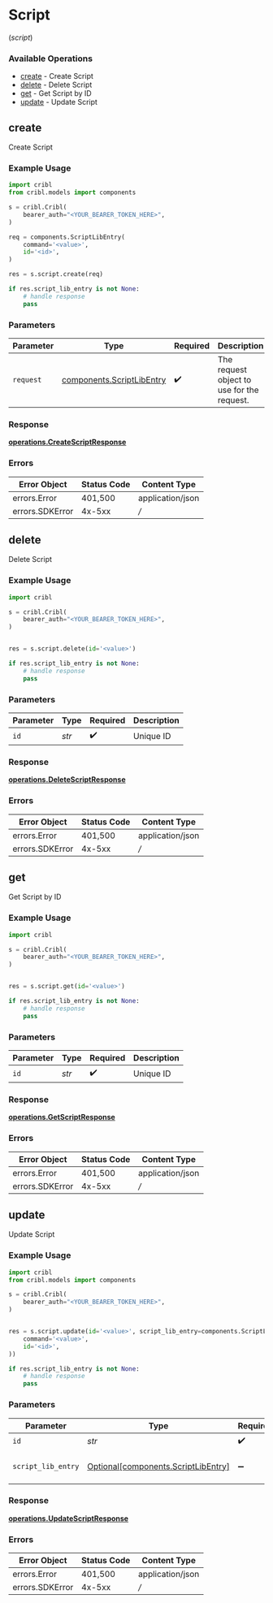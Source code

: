 # Script
(*script*)

### Available Operations

* [create](#create) - Create Script
* [delete](#delete) - Delete Script
* [get](#get) - Get Script by ID
* [update](#update) - Update Script

## create

Create Script

### Example Usage

```python
import cribl
from cribl.models import components

s = cribl.Cribl(
    bearer_auth="<YOUR_BEARER_TOKEN_HERE>",
)

req = components.ScriptLibEntry(
    command='<value>',
    id='<id>',
)

res = s.script.create(req)

if res.script_lib_entry is not None:
    # handle response
    pass

```

### Parameters

| Parameter                                                              | Type                                                                   | Required                                                               | Description                                                            |
| ---------------------------------------------------------------------- | ---------------------------------------------------------------------- | ---------------------------------------------------------------------- | ---------------------------------------------------------------------- |
| `request`                                                              | [components.ScriptLibEntry](../../models/components/scriptlibentry.md) | :heavy_check_mark:                                                     | The request object to use for the request.                             |


### Response

**[operations.CreateScriptResponse](../../models/operations/createscriptresponse.md)**
### Errors

| Error Object     | Status Code      | Content Type     |
| ---------------- | ---------------- | ---------------- |
| errors.Error     | 401,500          | application/json |
| errors.SDKError  | 4x-5xx           | */*              |

## delete

Delete Script

### Example Usage

```python
import cribl

s = cribl.Cribl(
    bearer_auth="<YOUR_BEARER_TOKEN_HERE>",
)


res = s.script.delete(id='<value>')

if res.script_lib_entry is not None:
    # handle response
    pass

```

### Parameters

| Parameter          | Type               | Required           | Description        |
| ------------------ | ------------------ | ------------------ | ------------------ |
| `id`               | *str*              | :heavy_check_mark: | Unique ID          |


### Response

**[operations.DeleteScriptResponse](../../models/operations/deletescriptresponse.md)**
### Errors

| Error Object     | Status Code      | Content Type     |
| ---------------- | ---------------- | ---------------- |
| errors.Error     | 401,500          | application/json |
| errors.SDKError  | 4x-5xx           | */*              |

## get

Get Script by ID

### Example Usage

```python
import cribl

s = cribl.Cribl(
    bearer_auth="<YOUR_BEARER_TOKEN_HERE>",
)


res = s.script.get(id='<value>')

if res.script_lib_entry is not None:
    # handle response
    pass

```

### Parameters

| Parameter          | Type               | Required           | Description        |
| ------------------ | ------------------ | ------------------ | ------------------ |
| `id`               | *str*              | :heavy_check_mark: | Unique ID          |


### Response

**[operations.GetScriptResponse](../../models/operations/getscriptresponse.md)**
### Errors

| Error Object     | Status Code      | Content Type     |
| ---------------- | ---------------- | ---------------- |
| errors.Error     | 401,500          | application/json |
| errors.SDKError  | 4x-5xx           | */*              |

## update

Update Script

### Example Usage

```python
import cribl
from cribl.models import components

s = cribl.Cribl(
    bearer_auth="<YOUR_BEARER_TOKEN_HERE>",
)


res = s.script.update(id='<value>', script_lib_entry=components.ScriptLibEntry(
    command='<value>',
    id='<id>',
))

if res.script_lib_entry is not None:
    # handle response
    pass

```

### Parameters

| Parameter                                                                        | Type                                                                             | Required                                                                         | Description                                                                      |
| -------------------------------------------------------------------------------- | -------------------------------------------------------------------------------- | -------------------------------------------------------------------------------- | -------------------------------------------------------------------------------- |
| `id`                                                                             | *str*                                                                            | :heavy_check_mark:                                                               | Unique ID                                                                        |
| `script_lib_entry`                                                               | [Optional[components.ScriptLibEntry]](../../models/components/scriptlibentry.md) | :heavy_minus_sign:                                                               | Script object to be updated                                                      |


### Response

**[operations.UpdateScriptResponse](../../models/operations/updatescriptresponse.md)**
### Errors

| Error Object     | Status Code      | Content Type     |
| ---------------- | ---------------- | ---------------- |
| errors.Error     | 401,500          | application/json |
| errors.SDKError  | 4x-5xx           | */*              |
